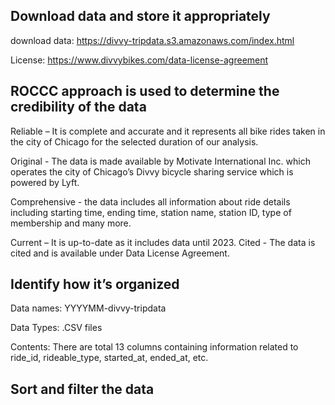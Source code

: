 
## Download data and store it appropriately

download data:
https://divvy-tripdata.s3.amazonaws.com/index.html

License:
https://www.divvybikes.com/data-license-agreement

## ROCCC approach is used to determine the credibility of the data

Reliable – It is complete and accurate and it represents all bike rides taken in the city of Chicago for the selected duration of our analysis.

Original - The data is made available by Motivate International Inc. which operates the city of Chicago’s Divvy bicycle sharing service which is powered by Lyft.

Comprehensive - the data includes all information about ride details including starting time, ending time, station name, station ID, type of membership and many more.

Current – It is up-to-date as it includes data until 2023.
Cited - The data is cited and is available under Data License Agreement.


## Identify how it’s organized

Data names: YYYYMM-divvy-tripdata

Data Types: .CSV files

Contents: There are total 13 columns containing information related to ride_id, rideable_type, started_at, ended_at, etc.

## Sort and filter the data
